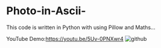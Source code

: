 # Photo-in-Ascii-

This code is written in Python with using Pillow and Maths...

YouTube Demo:https://youtu.be/5Uv-0PNXwr4
![github](https://user-images.githubusercontent.com/64314222/93706374-380d5580-fb43-11ea-8a99-3a6827940e64.gif)

